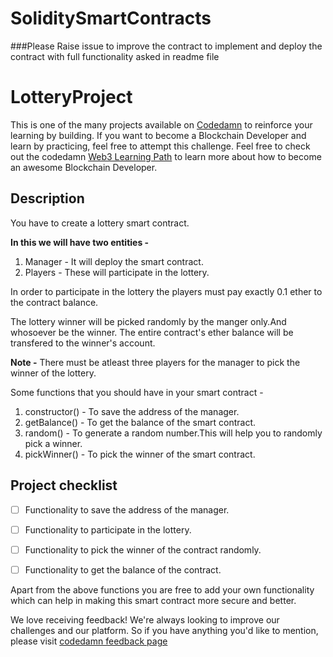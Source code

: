 # SoliditySmartContracts

###Please Raise issue to improve the contract to implement and deploy the contract with full functionality asked in readme file

# LotteryProject

This is one of the many projects available on [Codedamn](https://codedamn.com/projects) to reinforce your learning by building. If you want to become a Blockchain Developer and learn by practicing, feel free to attempt this challenge. Feel free to check out the codedamn [Web3 Learning Path](https://codedamn.com/learning-paths/web3) to learn more about how to become an awesome Blockchain Developer.

## Description

You have to create a lottery smart contract.

**In this we will have two entities -**

1. Manager - It will deploy the smart contract.
2. Players - These will participate in the lottery.

In order to participate in the lottery the players must pay exactly 0.1 ether to the contract balance.

The lottery winner will be picked randomly by the manger only.And whosoever be the winner. The entire contract's ether balance will be transfered to the winner's account.

**Note -** There must be atleast three players for the manager to pick the winner of the lottery.

Some functions that you should have in your smart contract -

1. constructor() - To save the address of the manager.
2. getBalance() - To get the balance of the smart contract.
3. random() - To generate a random number.This will help you to randomly pick a winner.
4. pickWinner() - To pick the winner of the smart contract.

## Project checklist

- [ ] Functionality to save the address of the manager.
- [ ] Functionality to participate in the lottery.
- [ ] Functionality to pick the winner of the contract randomly.
- [ ] Functionality to get the balance of the contract.


Apart from the above functions you are free to add your own functionality which can help in making this smart contract more secure and better.

We love receiving feedback! We're always looking to improve our challenges and our platform. So if you have anything you'd like to mention, please visit [codedamn feedback page](https://codedamn.com/contact)
